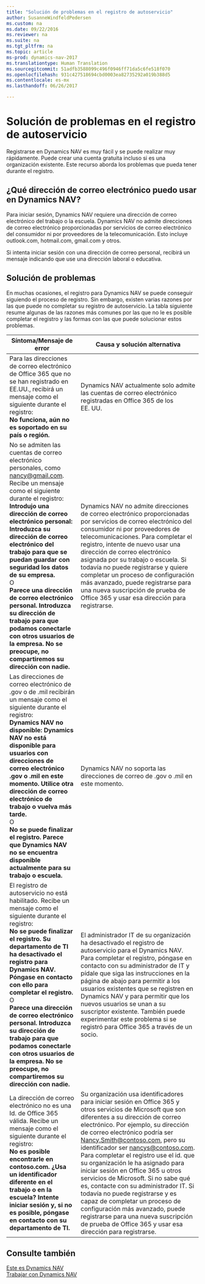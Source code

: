 ```yaml
---
title: "Solución de problemas en el registro de autoservicio"
author: SusanneWindfeldPedersen
ms.custom: na
ms.date: 09/22/2016
ms.reviewer: na
ms.suite: na
ms.tgt_pltfrm: na
ms.topic: article
ms-prod: dynamics-nav-2017
ms.translationtype: Human Translation
ms.sourcegitcommit: 51adfb3588099c496f0946ff71da5c6fe518f070
ms.openlocfilehash: 931c427518694cbd0003ea82735292a019b388d5
ms.contentlocale: es-mx
ms.lasthandoff: 06/26/2017

---
```


# <a name="troubleshooting-self-service-sign-up"></a>Solución de problemas en el registro de autoservicio
Registrarse en Dynamics NAV es muy fácil y se puede realizar muy rápidamente. Puede crear una cuenta gratuita incluso si es una organización existente. Este recurso aborda los problemas que pueda tener durante el registro.

## <a name="what-email-address-can-i-use-with-dynamics-nav"></a>¿Qué dirección de correo electrónico puedo usar en Dynamics NAV?
Para iniciar sesión, Dynamics NAV requiere una dirección de correo electrónico del trabajo o la escuela. Dynamics NAV no admite direcciones de correo electrónico proporcionadas por servicios de correo electrónico del consumidor ni por proveedores de la telecomunicación. Esto incluye outlook.com, hotmail.com, gmail.com y otros.

Si intenta iniciar sesión con una dirección de correo personal, recibirá un mensaje indicando que use una dirección laboral o educativa.

## <a name="troubleshooting"></a>Solución de problemas
En muchas ocasiones, el registro para Dynamics NAV se puede conseguir siguiendo el proceso de registro. Sin embargo, existen varias razones por las que puede no completar su registro de autoservicio. La tabla siguiente resume algunas de las razones más comunes por las que no le es posible completar el registro y las formas con las que puede solucionar estos problemas.

|Síntoma/Mensaje de error                                                                             |Causa y solución alternativa|
|--------------------------------------------------------------------------------------------------|--------------------|
|Para las direcciones de correo electrónico de Office 365 que no se han registrado en EE.UU., recibirá un mensaje como el siguiente durante el registro: <br>**No funciona, aún no es soportado en su país o región.**<br> |Dynamics NAV actualmente solo admite las cuentas de correo electrónico registradas en Office 365 de los EE. UU.|
|No se admiten las cuentas de correo electrónico personales, como nancy@gmail.com. Recibe un mensaje como el siguiente durante el registro: <br>**Introdujo una dirección de correo electrónico personal: Introduzca su dirección de correo electrónico del trabajo para que se puedan guardar con seguridad los datos de su empresa.**<br> O <br> **Parece una dirección de correo electrónico personal. Introduzca su dirección de trabajo para que podamos conectarle con otros usuarios de la empresa. No se preocupe, no compartiremos su dirección con nadie.** | Dynamics NAV no admite direcciones de correo electrónico proporcionadas por servicios de correo electrónico del consumidor ni por proveedores de telecomunicaciones. Para completar el registro, intente de nuevo usar una dirección de correo electrónico asignada por su trabajo o escuela. Si todavía no puede registrarse y quiere completar un proceso de configuración más avanzado, puede registrarse para una nueva suscripción de prueba de Office 365 y usar esa dirección para registrarse.
|Las direcciones de correo electrónico de .gov o de .mil recibirán un mensaje como el siguiente durante el registro: <br>**Dynamics NAV no disponible: Dynamics NAV no está disponible para usuarios con direcciones de correo electrónico .gov o .mil en este momento. Utilice otra dirección de correo electrónico de trabajo o vuelva más tarde.** <br>O <br>**No se puede finalizar el registro. Parece que Dynamics NAV no se encuentra disponible actualmente para su trabajo o escuela.**|Dynamics NAV no soporta las direcciones de correo de .gov o .mil en este momento.|
|El registro de autoservicio no está habilitado. Recibe un mensaje como el siguiente durante el registro: <br>**No se puede finalizar el registro. Su departamento de TI ha desactivado el registro para Dynamics NAV. Póngase en contacto con ello para completar el registro.** <br>O <br> **Parece una dirección de correo electrónico personal. Introduzca su dirección de trabajo para que podamos conectarle con otros usuarios de la empresa. No se preocupe, no compartiremos su dirección con nadie.**|El administrador IT de su organización ha desactivado el registro de autoservicio para el Dynamics NAV. Para completar el registro, póngase en contacto con su administrador de IT y pídale que siga las instrucciones en la página de abajo para permitir a los usuarios existentes que se registren en Dynamics NAV y para permitir que los nuevos usuarios se unan a su suscriptor existente. También puede experimentar este problema si se registró para Office 365 a través de un socio.|
|La dirección de correo electrónico no es una Id. de Office 365 válida. Recibe un mensaje como el siguiente durante el registro: <br>**No es posible encontrarle en contoso.com. ¿Usa un identificador diferente en el trabajo o en la escuela? Intente iniciar sesión y, si no es posible, póngase en contacto con su departamento de TI.**|Su organización usa identificadores para iniciar sesión en Office 365 y otros servicios de Microsoft que son diferentes a su dirección de correo electrónico. Por ejemplo, su dirección de correo electrónico podría ser Nancy.Smith@contoso.com, pero su identificador ser nancys@contoso.com. Para completar el registro use el id. que su organización le ha asignado para iniciar sesión en Office 365 u otros servicios de Microsoft. Si no sabe qué es, contacte con su administrador IT. Si todavía no puede registrarse y es capaz de completar un proceso de configuración más avanzado, puede registrarse para una nueva suscripción de prueba de Office 365 y usar esa dirección para registrarse.|


## <a name="see-also"></a>Consulte también
[Este es Dynamics NAV](across-get-started.md)  
[Trabajar con Dynamics NAV](ui-work-product.md)




